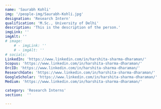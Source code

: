 ```yaml
---
name: 'Saurabh Kohli'
img: '/people-img/Saurabh-Kohli.jpg'
designation: 'Research Intern'
qualification: 'M.Sc., University of Delhi'
description: 'This is the description of the person.'
imgLink: ''
imgAlt: ''
# image: 
    # - imgLink: ''
    # - imgAlt: ''
# socials: 
LinkedIn: 'https://www.linkedin.com/in/harshita-sharma-dharaman/'
Scopus: 'https://www.linkedin.com/in/harshita-sharma-dharaman/'
OrcID: 'https://www.linkedin.com/in/harshita-sharma-dharaman/'
ResearchGate: 'https://www.linkedin.com/in/harshita-sharma-dharaman/'
GoogleScholar: 'https://www.linkedin.com/in/harshita-sharma-dharaman/'
Medium: 'https://www.linkedin.com/in/harshita-sharma-dharaman/'

category: 'Research Interns'
section:  ''

---
```

 
 <!-- {personel.compiledContent()} -->
 <!-- [//]: This area contains content to be added in the document as md/html -->